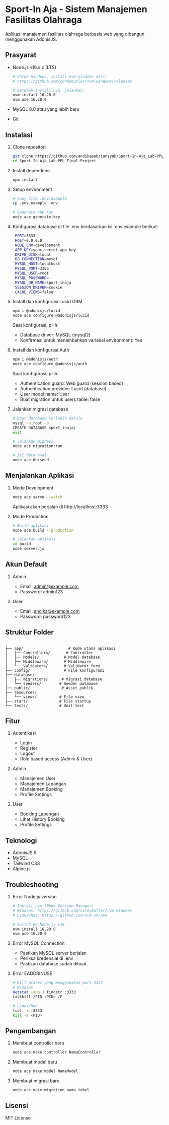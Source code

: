 # Sport-In Aja - Sistem Manajemen Fasilitas Olahraga

Aplikasi manajemen fasilitas olahraga berbasis web yang dibangun menggunakan AdonisJS.

## Prasyarat

- Node.js v16.x.x (LTS)
  ```bash
  # Untuk Windows, install nvm-windows dari:
  # https://github.com/coreybutler/nvm-windows/releases
  
  # Setelah install nvm, jalankan:
  nvm install 16.20.0
  nvm use 16.20.0
  ```

- MySQL 8.0 atau yang lebih baru
- Git

## Instalasi

1. Clone repositori
   ```bash
   git clone https://github.com/andikapebriansyah/Sport-In-Aja_Lab-PPL_Final-Project.git
   cd Sport-In-Aja_Lab-PPL_Final-Project
   ```

2. Install dependensi
   ```bash
   npm install
   ```

3. Setup environment
   ```bash
   # Copy file .env.example
   cp .env.example .env
   
   # Generate app key
   node ace generate:key
   ```

4. Konfigurasi database di file .env berdasarkan isi .env.example berikut:
   ```bash
    PORT=3333
    HOST=0.0.0.0
    NODE_ENV=development
    APP_KEY=your-secret-app-key
    DRIVE_DISK=local
    DB_CONNECTION=mysql
    MYSQL_HOST=localhost
    MYSQL_PORT=3306
    MYSQL_USER=root
    MYSQL_PASSWORD=
    MYSQL_DB_NAME=sport_inaja
    SESSION_DRIVER=cookie
    CACHE_VIEWS=false
   ```

5. Install dan konfigurasi Lucid ORM
   ```bash
   npm i @adonisjs/lucid
   node ace configure @adonisjs/lucid
   ```
   Saat konfigurasi, pilih:
   - Database driver: MySQL (mysql2)
   - Konfirmasi untuk menambahkan variabel environment: Yes

6. Install dan konfigurasi Auth
   ```bash
   npm i @adonisjs/auth
   node ace configure @adonisjs/auth
   ```
   Saat konfigurasi, pilih:
   - Authentication guard: Web guard (session based)
   - Authentication provider: Lucid (database)
   - User model name: User
   - Buat migration untuk users table: false

7. Jalankan migrasi database
   ```bash
   # Buat database terlebih dahulu
   mysql -u root -p
   CREATE DATABASE sport_inaja;
   exit
   
   # Jalankan migrasi
   node ace migration:run
   
   # Isi data awal
   node ace db:seed
   ```

## Menjalankan Aplikasi

1. Mode Development
   ```bash
   node ace serve --watch
   ```
   Aplikasi akan berjalan di http://localhost:3333

2. Mode Production
   ```bash
   # Build aplikasi
   node ace build --production
   
   # Jalankan aplikasi
   cd build
   node server.js
   ```

## Akun Default

1. Admin
   - Email: admin@example.com
   - Password: admin123

2. User
   - Email: andika@example.com
   - Password: password123

## Struktur Folder

```
.
├── app/                    # Kode utama aplikasi
│   ├── Controllers/       # Controller
│   ├── Models/           # Model database
│   ├── Middleware/       # Middleware
│   └── Validators/       # Validator form
├── config/               # File konfigurasi
├── database/            
│   ├── migrations/      # Migrasi database
│   └── seeders/        # Seeder database
├── public/              # Asset publik
├── resources/
│   └── views/          # File view
├── start/              # File startup
└── tests/              # Unit test
```

## Fitur

1. Autentikasi
   - Login
   - Register
   - Logout
   - Role based access (Admin & User)

2. Admin
   - Manajemen User
   - Manajemen Lapangan
   - Manajemen Booking
   - Profile Settings

3. User
   - Booking Lapangan
   - Lihat History Booking
   - Profile Settings

## Teknologi

- AdonisJS 5
- MySQL
- Tailwind CSS
- Alpine.js

## Troubleshooting

1. Error Node.js version
   ```bash
   # Install nvm (Node Version Manager)
   # Windows: https://github.com/coreybutler/nvm-windows
   # Linux/Mac: https://github.com/nvm-sh/nvm
   
   # Switch ke Node.js v16
   nvm install 16.20.0
   nvm use 16.20.0
   ```

2. Error MySQL Connection
   - Pastikan MySQL server berjalan
   - Periksa kredensial di .env
   - Pastikan database sudah dibuat

3. Error EADDRINUSE
   ```bash
   # Kill proses yang menggunakan port 3333
   # Windows
   netstat -ano | findstr :3333
   taskkill /PID <PID> /F
   
   # Linux/Mac
   lsof -i :3333
   kill -9 <PID>
   ```

## Pengembangan

1. Membuat controller baru
   ```bash
   node ace make:controller NamaController
   ```

2. Membuat model baru
   ```bash
   node ace make:model NamaModel
   ```

3. Membuat migrasi baru
   ```bash
   node ace make:migration nama_tabel
   ```

## Lisensi

MIT License 
